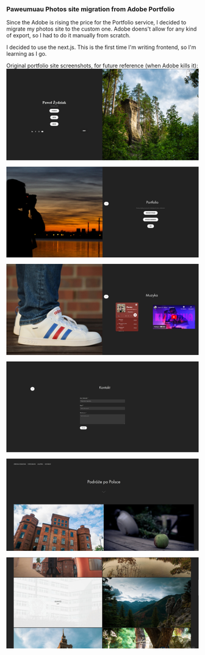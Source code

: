 ### Paweumuau Photos site migration from Adobe Portfolio

Since the Adobe is rising the price for the Portfolio service, I decided to migrate my photos site to the custom one. 
Adobe doens't allow for any kind of export, so I had to do it manually from scratch.

I decided to use the next.js. This is the first time I'm writing frontend, so I'm learning as I go.

Original portfolio site screenshots, for future reference (when Adobe kills it):
![readme_data/img.jpg](readme_data/img.jpg)

![readme_data/img_1.jpg](readme_data/img_1.jpg)

![readme_data/img_2.jpg](readme_data/img_2.jpg)

![readme_data/img_3.jpg](readme_data/img_3.jpg)

![readme_data/img_4.jpg](readme_data/img_4.jpg)

![readme_data/img_5.jpg](readme_data/img_5.jpg)